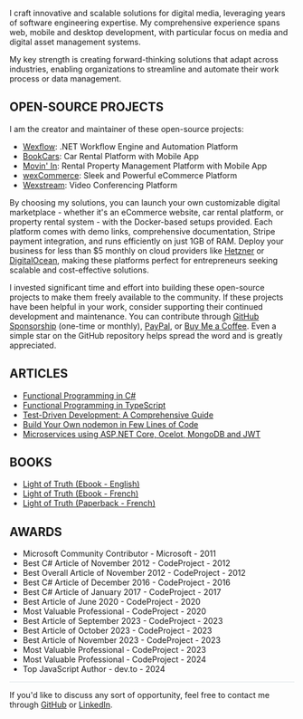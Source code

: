 I craft innovative and scalable solutions for digital media, leveraging years of software engineering expertise. My comprehensive experience spans web, mobile and desktop development, with particular focus on media and digital asset management systems.

My key strength is creating forward-thinking solutions that adapt across industries, enabling organizations to streamline and automate their work process or data management.

## OPEN-SOURCE PROJECTS

I am the creator and maintainer of these open-source projects:

* [Wexflow](https://github.com/aelassas/wexflow): .NET Workflow Engine and Automation Platform
* [BookCars](https://github.com/aelassas/bookcars): Car Rental Platform with Mobile App
* [Movin' In](https://github.com/aelassas/movinin): Rental Property Management Platform with Mobile App
* [wexCommerce](https://github.com/aelassas/wexcommerce): Sleek and Powerful eCommerce Platform
* [Wexstream](https://github.com/aelassas/wexstream): Video Conferencing Platform

By choosing my solutions, you can launch your own customizable digital marketplace - whether it's an eCommerce website, car rental platform, or property rental system - with the Docker-based setups provided. Each platform comes with demo links, comprehensive documentation, Stripe payment integration, and runs efficiently on just 1GB of RAM. Deploy your business for less than $5 monthly on cloud providers like [Hetzner](https://www.hetzner.com/cloud/) or [DigitalOcean](https://www.digitalocean.com/pricing/droplets), making these platforms perfect for entrepreneurs seeking scalable and cost-effective solutions.

I invested significant time and effort into building these open-source projects to make them freely available to the community. If these projects have been helpful in your work, consider supporting their continued development and maintenance. You can contribute through [GitHub Sponsorship](https://github.com/sponsors/aelassas) (one-time or monthly), [PayPal](https://www.paypal.me/aelassaspp), or [Buy Me a Coffee](https://buymeacoffee.com/aelassas). Even a simple star on the GitHub repository helps spread the word and is greatly appreciated.

## ARTICLES

* [Functional Programming in C#](https://github.com/aelassas/functional-cs)
* [Functional Programming in TypeScript](https://github.com/aelassas/functional-ts)
* [Test-Driven Development: A Comprehensive Guide](https://github.com/aelassas/tdd)
* [Build Your Own nodemon in Few Lines of Code](https://github.com/aelassas/watcher)
* [Microservices using ASP.NET Core, Ocelot, MongoDB and JWT](https://github.com/aelassas/microservices)

## BOOKS

* [Light of Truth (Ebook - English)](https://www.buymeacoffee.com/aelassas/e/233722)
* [Light of Truth (Ebook - French)](https://www.buymeacoffee.com/aelassas/e/233726)
* [Light of Truth (Paperback - French)](https://www.amazon.com/Lumieres-Verites-El-Assas-Akram/dp/2414299002)

## AWARDS

* Microsoft Community Contributor - Microsoft - 2011
* Best C# Article of November 2012 - CodeProject - 2012
* Best Overall Article of November 2012 - CodeProject - 2012
* Best C# Article of December 2016 - CodeProject - 2016
* Best C# Article of January 2017 - CodeProject - 2017
* Best Article of June 2020 - CodeProject - 2020
* Most Valuable Professional - CodeProject - 2020
* Best Article of September 2023 - CodeProject - 2023
* Best Article of October 2023 - CodeProject - 2023
* Best Article of November 2023 - CodeProject - 2023
* Most Valuable Professional - CodeProject - 2023
* Most Valuable Professional - CodeProject - 2024
* Top JavaScript Author - dev.to - 2024

<hr style="height:1px; border:none; color:#d1d9e0b3; background-color:#d1d9e0b3;">

If you'd like to discuss any sort of opportunity, feel free to contact me through [GitHub](https://github.com/aelassas) or [LinkedIn](https://www.linkedin.com/in/aelassas).
